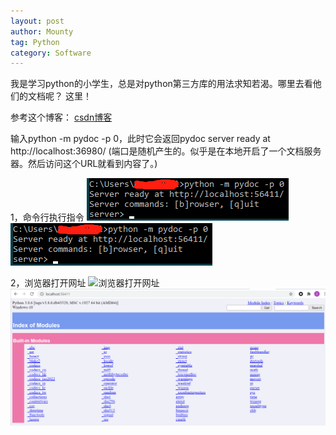```yaml
---
layout: post
author: Mounty
tag: Python
category: Software
---
```

我是学习python的小学生，总是对python第三方库的用法求知若渴。哪里去看他们的文档呢？
这里！

参考这个博客： [csdn博客](https://blog.csdn.net/weixin_40894428/article/details/81745445)

输入python -m pydoc -p 0，此时它会返回pydoc server ready at http://localhost:36980/
(端口是随机产生的。似乎是在本地开启了一个文档服务器。然后访问这个URL就看到内容了。)

1，命令行执行指令
![命令行执行指令](/assets/image/PythonLocalDocSvr.png)
<img src="/assets/image/PythonLocalDocSvr.png">

2，浏览器打开网址
![浏览器打开网址](/asset/image/PythonLocalDocWeb.png)
<img src="/assets/image/PythonLocalDocWeb.png">